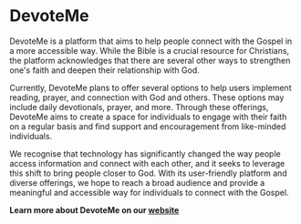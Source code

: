 # DevoteMe

DevoteMe is a platform that aims to help people connect with the Gospel in a more accessible way. While the Bible is a crucial resource for Christians, the platform acknowledges that there are several other ways to strengthen one's faith and deepen their relationship with God.

Currently, DevoteMe plans to offer several options to help users implement reading, prayer, and connection with God and others. These options may include daily devotionals, prayer, and more. Through these offerings, DevoteMe aims to create a space for individuals to engage with their faith on a regular basis and find support and encouragement from like-minded individuals.

We recognise that technology has significantly changed the way people access information and connect with each other, and it seeks to leverage this shift to bring people closer to God. With its user-friendly platform and diverse offerings, we hope to reach a broad audience and provide a meaningful and accessible way for individuals to connect with the Gospel.

**Learn more about DevoteMe on our [website](https://modularsoft.org/docs/products/devoteMe/)**

